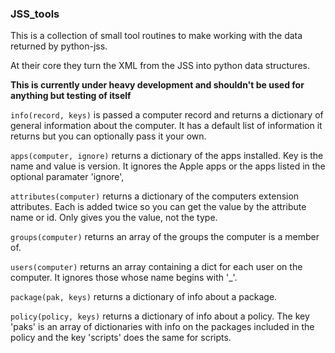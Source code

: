 ### JSS_tools

This is a collection of small tool routines to make working with the data returned by python-jss.

At their core they turn the XML from the JSS into python data structures.

**This is currently under heavy development and shouldn't be used for anything but testing of itself**

`info(record, keys)` is passed a computer record and returns a dictionary of general information about the computer. It has a default list of information it returns but you can optionally pass it your own.

`apps(computer, ignore)` returns a dictionary of
the apps installed. Key is the name and value is version. It ignores the Apple apps or the apps listed in the optional paramater 'ignore',

`attributes(computer)` returns a dictionary of the computers extension attributes. Each is added twice so you can get the value by the attribute name or id. Only gives you the value, not the type.

`groups(computer)` returns an array of the groups the computer is a member of.

`users(computer)` returns an array containing a dict for each user on the computer. It ignores those whose name begins with '_'.

`package(pak, keys)` returns a dictionary of info about a package.

`policy(policy, keys)` returns a dictionary of info about a policy. The key 'paks' is an array of dictionaries with info on the packages included in the policy and the key 'scripts' does the same for scripts.




